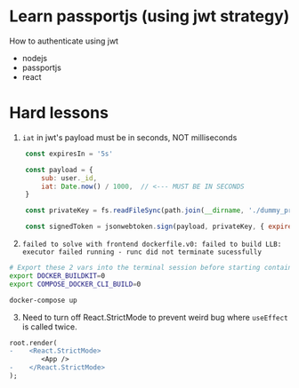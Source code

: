 # Learn passportjs (using jwt strategy)

How to authenticate using jwt
- nodejs
- passportjs
- react

# Hard lessons
1. `iat` in jwt's payload must be in seconds, NOT milliseconds
```javascript
    const expiresIn = '5s'

    const payload = {
        sub: user._id,
        iat: Date.now() / 1000,  // <--- MUST BE IN SECONDS
    }

    const privateKey = fs.readFileSync(path.join(__dirname, './dummy_private_key.pem'))

    const signedToken = jsonwebtoken.sign(payload, privateKey, { expiresIn: expiresIn, algorithm: 'RS256' })

```

2. `failed to solve with frontend dockerfile.v0: failed to build LLB: executor failed running - runc did not terminate sucessfully`
```bash
# Export these 2 vars into the terminal session before starting container
export DOCKER_BUILDKIT=0
export COMPOSE_DOCKER_CLI_BUILD=0

docker-compose up
```

3. Need to turn off React.StrictMode to prevent weird bug where `useEffect` is called twice.
   
```diff
root.render(
-    <React.StrictMode>
        <App />
-    </React.StrictMode>
);
```